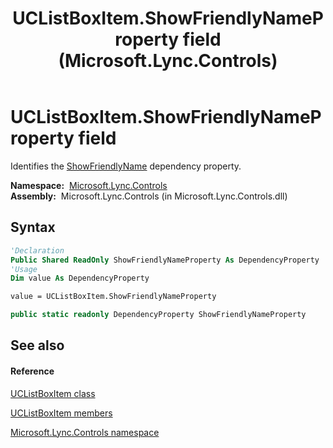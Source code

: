 ﻿---
title: UCListBoxItem.ShowFriendlyNameProperty field (Microsoft.Lync.Controls)
TOCTitle: ShowFriendlyNameProperty field
ms:assetid: F:Microsoft.Lync.Controls.UCListBoxItem.ShowFriendlyNameProperty_DI_3_UC_OCS14MrefLyncWPF
ms:mtpsurl: https://msdn.microsoft.com/en-us/library/microsoft.lync.controls.uclistboxitem.showfriendlynameproperty_di_3_uc_ocs14mreflyncwpf(v=office.15)
ms:contentKeyID: 48590558
ms.date: 07/28/2014
mtps_version: v=office.15
f1_keywords:
- Microsoft.Lync.Controls.UCListBoxItem.ShowFriendlyNameProperty
dev_langs:
- CSharp
- JScript
- VB
- other
---

# UCListBoxItem.ShowFriendlyNameProperty field

Identifies the [ShowFriendlyName](uclistboxitem-showfriendlyname-property-microsoft-lync-controls_1.md) dependency property.

**Namespace:**  [Microsoft.Lync.Controls](microsoft-lync-controls-namespace_1.md)  
**Assembly:**  Microsoft.Lync.Controls (in Microsoft.Lync.Controls.dll)

## Syntax

``` vb
'Declaration
Public Shared ReadOnly ShowFriendlyNameProperty As DependencyProperty
'Usage
Dim value As DependencyProperty

value = UCListBoxItem.ShowFriendlyNameProperty
```

``` csharp
public static readonly DependencyProperty ShowFriendlyNameProperty
```

## See also

#### Reference

[UCListBoxItem class](uclistboxitem-class-microsoft-lync-controls_1.md)

[UCListBoxItem members](uclistboxitem-members-microsoft-lync-controls_1.md)

[Microsoft.Lync.Controls namespace](microsoft-lync-controls-namespace_1.md)

